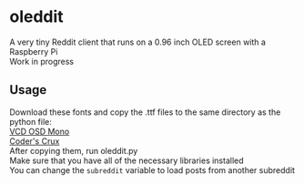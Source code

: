 # oleddit
A very tiny Reddit client that runs on a 0.96 inch OLED screen with a Raspberry Pi </br>
Work in progress
## Usage
Download these fonts and copy the .ttf files to the same directory as the python file: </br>
[VCD OSD Mono](https://www.dafont.com/vcr-osd-mono.font "VCD OSD Mono")</br>
[Coder's Crux](https://www.dafont.com/coders-crux.font "Coder's Crux") </br>
After copying them, run oleddit.py</br>
Make sure that you have all of the necessary libraries installed </br>
You can change the `subreddit` variable to load posts from another subreddit</br>